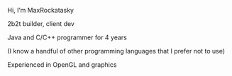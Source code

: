 Hi, I’m MaxRockatasky


2b2t builder, client dev

Java and C/C++ programmer for 4 years

(I know a handful of other programming languages that I prefer not to use)

Experienced in OpenGL and graphics
